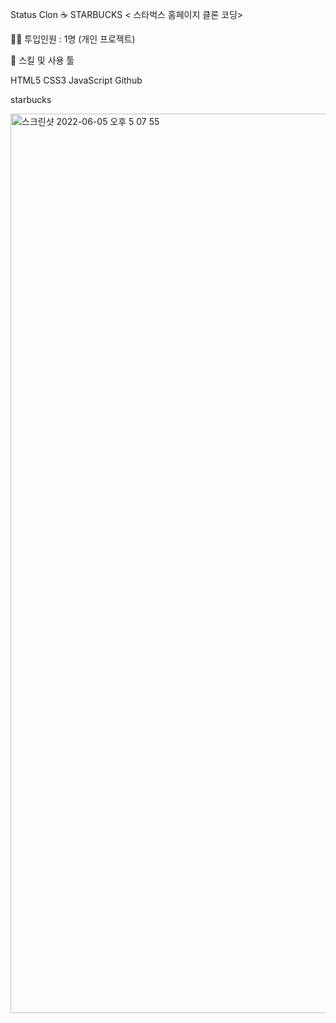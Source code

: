 Status Clon
☕️ STARBUCKS
< 스타벅스 홈페이지 클론 코딩>

👨‍💻 투입인원 : 1명 (개인 프로젝트)


🌱 스킬 및 사용 툴

HTML5 CSS3 JavaScript Github


starbucks

<img width="1439" alt="스크린샷 2022-06-05 오후 5 07 55" src="https://user-images.githubusercontent.com/90400739/172041624-f609069b-bf3c-4dca-82ae-85c68ad65f4f.png">

